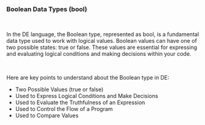 ### Boolean Data Types (bool)

<br />

In the DE language, the Boolean type, represented as bool, is a fundamental data type used to work with logical values. Boolean values can have one of two possible states: true or false. These values are essential for expressing and evaluating logical conditions and making decisions within your code.

<br />

Here are key points to understand about the Boolean type in DE:

- Two Possible Values (true or false)
- Used to Express Logical Conditions and Make Decisions
- Used to Evaluate the Truthfulness of an Expression
- Used to Control the Flow of a Program
- Used to Compare Values
